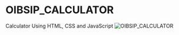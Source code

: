# OIBSIP_CALCULATOR
Calculator Using HTML, CSS and JavaScript
![OIBSIP_CALCULATOR](https://github.com/ANTRUMEYE/OIBSIP_LEVEL-2_TASK-1_CALCULATOR/blob/main/2023-05-19%20(3).png)
